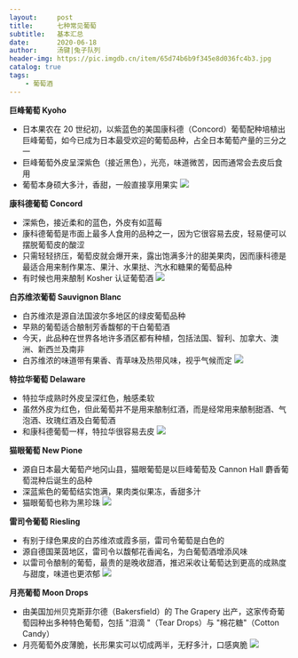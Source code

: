 ```yaml
---
layout:     post
title:      七种常见葡萄
subtitle:   基本汇总
date:       2020-06-18
author:     汤键|兔子队列
header-img: https://pic.imgdb.cn/item/65d74b6b9f345e8d036fc4b3.jpg
catalog: true
tags:
    - 葡萄酒
---
```


**巨峰葡萄 Kyoho**
- 日本果农在 20 世纪初，以紫蓝色的美国康科德（Concord）葡萄配种培植出巨峰葡萄，如今已成为日本最受欢迎的葡萄品种，占全日本葡萄产量的三分之一
- 巨峰葡萄外皮呈深紫色（接近黑色），光亮，味道微苦，因而通常会去皮后食用
- 葡萄本身硕大多汁，香甜，一般直接享用果实
![](https://pic.imgdb.cn/item/65dee1ca9f345e8d03bf89b0.jpg)

**康科德葡萄 Concord**
- 深紫色，接近柔和的蓝色，外皮有如蓝莓
- 康科德葡萄是市面上最多人食用的品种之一，因为它很容易去皮，轻易便可以摆脱葡萄皮的酸涩
- 只需轻轻挤压，葡萄皮就会爆开来，露出饱满多汁的甜美果肉，因而康科德是最适合用来制作果冻、果汁、水果挞、汽水和糖果的葡萄品种
- 有时候也用来酿制 Kosher 认证葡萄酒
![](https://pic.imgdb.cn/item/65dee1ca9f345e8d03bf89ea.jpg)

**白苏维浓葡萄 Sauvignon Blanc**
- 白苏维浓是源自法国波尔多地区的绿皮葡萄品种
- 早熟的葡萄适合酿制芳香馥郁的干白葡萄酒
- 今天，此品种在世界各地许多酒区都有种植，包括法国、智利、加拿大、澳洲、新西兰及南非
- 白苏维浓的味道带有果香、青草味及热带风味，视乎气候而定
![](https://pic.imgdb.cn/item/65dee1ca9f345e8d03bf8a3d.jpg)

**特拉华葡萄 Delaware** 
- 特拉华成熟时外皮呈深红色，触感柔软
- 虽然外皮为红色，但此葡萄并不是用来酿制红酒，而是经常用来酿制甜酒、气泡酒、玫瑰红酒及白葡萄酒
- 和康科德葡萄一样，特拉华很容易去皮
![](https://pic.imgdb.cn/item/65dee1ca9f345e8d03bf8a86.jpg)

**猫眼葡萄 New Pione** 
- 源自日本最大葡萄产地冈山县，猫眼葡萄是以巨峰葡萄及 Cannon Hall 麝香葡萄混种后诞生的品种
- 深蓝紫色的葡萄结实饱满，果肉类似果冻，香甜多汁
- 猫眼葡萄也称为黑珍珠
![](https://pic.imgdb.cn/item/65dee1ca9f345e8d03bf8aac.jpg)

**雷司令葡萄 Riesling** 
- 有别于绿色果皮的白苏维浓或霞多丽，雷司令葡萄是白色的
- 源自德国莱茵地区，雷司令以馥郁花香闻名，为白葡萄酒增添风味
- 以雷司令酿制的葡萄，最贵的是晚收甜酒，推迟采收让葡萄达到更高的成熟度与甜度，味道也更浓郁
![](https://pic.imgdb.cn/item/65dee1cb9f345e8d03bf8add.jpg)

**月亮葡萄 Moon Drops**
- 由美国加州贝克斯菲尔德（Bakersfield）的 The Grapery 出产，这家传奇葡萄园种出多种特色葡萄，包括 "泪滴 "（Tear Drops）与 "棉花糖"（Cotton Candy）
- 月亮葡萄外皮薄脆，长形果实可以切成两半，无籽多汁，口感爽脆
![](https://pic.imgdb.cn/item/65dee1cb9f345e8d03bf8b1f.jpg)